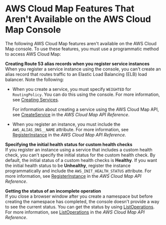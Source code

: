 # AWS Cloud Map Features That Aren't Available on the AWS Cloud Map Console<a name="configuring-cloud-map-feature-not-available"></a>

The following AWS Cloud Map features aren't available on the AWS Cloud Map console\. To use these features, you must use a programmatic method to access AWS Cloud Map:

**Creating Route 53 alias records when you register service instances**  
When you register a service instance using the console, you can't create an alias record that routes traffic to an Elastic Load Balancing \(ELB\) load balancer\. Note the following:  
+ When you create a service, you must specify `WEIGHTED` for `RoutingPolicy`\. You can do this using the console\. For more information, see [Creating Services](creating-services.md)\.

  For information about creating a service using the AWS Cloud Map API, see [CreateService](https://docs.aws.amazon.com/cloud-map/latest/api/API_CreateService.html) in the *AWS Cloud Map API Reference*\.
+ When you register an instance, you must include the `AWS_ALIAS_DNS__NAME` attribute\. For more information, see [RegisterInstance](https://docs.aws.amazon.com/cloud-map/latest/api/API_RegisterInstance.html) in the *AWS Cloud Map API Reference*\.

**Specifying the initial health status for custom health checks**  
If you register an instance using a service that includes a custom health check, you can't specify the initial status for the custom health check\. By default, the initial status of a custom health checks is **Healthy**\. If you want the initial health status to be **Unhealthy**, register the instance programmatically and include the `AWS_INIT_HEALTH_STATUS` attribute\. For more information, see [RegisterInstance](https://docs.aws.amazon.com/cloud-map/latest/api/API_RegisterInstance.html) in the *AWS Cloud Map API Reference*\.

**Getting the status of an incomplete operation**  
If you close a browser window after you create a namespace but before creating the namespace has completed, the console doesn't provide a way to see the current status\. You can get the status by using [ListOperations](https://docs.aws.amazon.com/cloud-map/latest/api/API_ListOperations.html)\. For more information, see [ListOperations](https://docs.aws.amazon.com/cloud-map/latest/api/API_ListOperations.html) in the *AWS Cloud Map API Reference*\.
